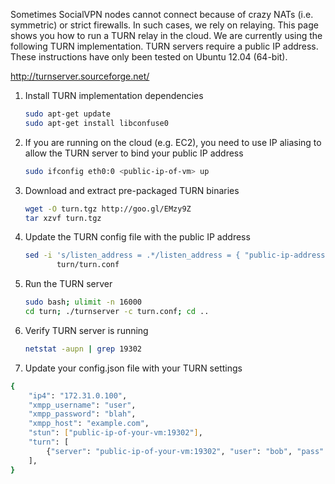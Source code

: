 Sometimes SocialVPN nodes cannot connect because of crazy NATs (i.e. symmetric)
or strict firewalls. In such cases, we rely on relaying. This page shows you how
to run a TURN relay in the cloud. We are currently using the following TURN
implementation. TURN servers require a public IP address. These instructions
have only been tested on Ubuntu 12.04 (64-bit).

http://turnserver.sourceforge.net/

1.  Install TURN implementation dependencies

    ```bash
    sudo apt-get update
    sudo apt-get install libconfuse0
    ```

2.  If you are running on the cloud (e.g. EC2), you need to use IP aliasing to
    allow the TURN server to bind your public IP address

    ```bash
    sudo ifconfig eth0:0 <public-ip-of-vm> up
    ```

3.  Download and extract pre-packaged TURN binaries

    ```bash
    wget -O turn.tgz http://goo.gl/EMzy9Z
    tar xzvf turn.tgz
    ```

4.  Update the TURN config file with the public IP address

    ```bash
    sed -i 's/listen_address = .*/listen_address = { "public-ip-address" }/g' \
           turn/turn.conf
    ```
5.  Run the TURN server

    ```bash
    sudo bash; ulimit -n 16000
    cd turn; ./turnserver -c turn.conf; cd ..
    ```

6.  Verify TURN server is running

    ```bash
    netstat -aupn | grep 19302
    ```

7.  Update your config.json file with your TURN settings

```bash
{
    "ip4": "172.31.0.100",
    "xmpp_username": "user",
    "xmpp_password": "blah",
    "xmpp_host": "example.com",
    "stun": ["public-ip-of-your-vm:19302"],
    "turn": [
        {"server": "public-ip-of-your-vm:19302", "user": "bob", "pass": "apple"}
    ],
}
```

